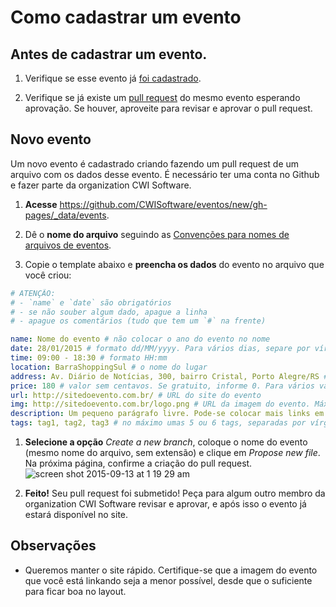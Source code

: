 # Como cadastrar um evento

## Antes de cadastrar um evento.

1. Verifique se esse evento já [foi cadastrado](http://cwisoftware.github.io/eventos).

1. Verifique se já existe um [pull request](https://github.com/CWISoftware/eventos/pulls) do mesmo evento esperando aprovação. Se houver, aproveite para revisar e aprovar o pull request.

## Novo evento

Um novo evento é cadastrado criando fazendo um pull request de um arquivo com os dados desse evento. É necessário ter uma conta no Github e fazer parte da organization CWI Software.

1. **Acesse** https://github.com/CWISoftware/eventos/new/gh-pages/_data/events.

1. Dê o **nome do arquivo** seguindo as [Convenções para nomes de arquivos de eventos](file_naming.md).

1. Copie o template abaixo e **preencha os dados** do evento no arquivo que você criou:
  ```yaml
  # ATENÇÃO:
  # - `name` e `date` são obrigatórios
  # - se não souber algum dado, apague a linha
  # - apague os comentários (tudo que tem um `#` na frente)

  name: Nome do evento # não colocar o ano do evento no nome
  date: 28/01/2015 # formato dd/MM/yyyy. Para vários dias, separe por vírgula: 28/01/2015, 29/01/2015
  time: 09:00 - 18:30 # formato HH:mm
  location: BarraShoppingSul # o nome do lugar
  address: Av. Diário de Notícias, 300, bairro Cristal, Porto Alegre/RS # o endereço do lugar
  price: 180 # valor sem centavos. Se gratuito, informe 0. Para vários valores (lotes), separe por vírgula: 180, 240, 300
  url: http://sitedoevento.com.br/ # URL do site do evento
  img: http://sitedoevento.com.br/logo.png # URL da imagem do evento. Máximo de 100kb. Ideal < 50kb
  description: Um pequeno parágrafo livre. Pode-se colocar mais links em HTML.
  tags: tag1, tag2, tag3 # no máximo umas 5 ou 6 tags, separadas por vírgula
  ```

1. **Selecione a opção** *Create a new branch*, coloque o nome do evento (mesmo nome do arquivo, sem extensão) e clique em *Propose new file*. Na próxima página, confirme a criação do pull request. ![screen shot 2015-09-13 at 1 19 29 am](https://cloud.githubusercontent.com/assets/4842605/9835221/8647fc94-59b5-11e5-9081-1ad8d55c7689.png)

1. **Feito!** Seu pull request foi submetido! Peça para algum outro membro da organization CWI Software revisar e aprovar, e após isso o evento já estará disponível no site.

## Observações

- Queremos manter o site rápido. Certifique-se que a imagem do evento que você está linkando seja a menor possível, desde que o suficiente para ficar boa no layout.
